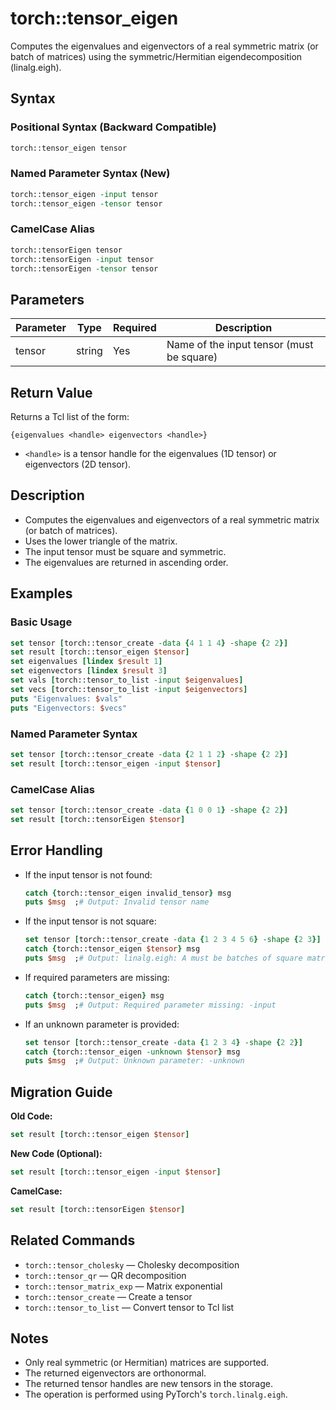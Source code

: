 # torch::tensor_eigen

Computes the eigenvalues and eigenvectors of a real symmetric matrix (or batch of matrices) using the symmetric/Hermitian eigendecomposition (linalg.eigh).

## Syntax

### Positional Syntax (Backward Compatible)
```tcl
torch::tensor_eigen tensor
```

### Named Parameter Syntax (New)
```tcl
torch::tensor_eigen -input tensor
torch::tensor_eigen -tensor tensor
```

### CamelCase Alias
```tcl
torch::tensorEigen tensor
torch::tensorEigen -input tensor
torch::tensorEigen -tensor tensor
```

## Parameters

| Parameter | Type   | Required | Description                                 |
|-----------|--------|----------|---------------------------------------------|
| tensor    | string | Yes      | Name of the input tensor (must be square)   |

## Return Value

Returns a Tcl list of the form:
```
{eigenvalues <handle> eigenvectors <handle>}
```
- `<handle>` is a tensor handle for the eigenvalues (1D tensor) or eigenvectors (2D tensor).

## Description

- Computes the eigenvalues and eigenvectors of a real symmetric matrix (or batch of matrices).
- Uses the lower triangle of the matrix.
- The input tensor must be square and symmetric.
- The eigenvalues are returned in ascending order.

## Examples

### Basic Usage
```tcl
set tensor [torch::tensor_create -data {4 1 1 4} -shape {2 2}]
set result [torch::tensor_eigen $tensor]
set eigenvalues [lindex $result 1]
set eigenvectors [lindex $result 3]
set vals [torch::tensor_to_list -input $eigenvalues]
set vecs [torch::tensor_to_list -input $eigenvectors]
puts "Eigenvalues: $vals"
puts "Eigenvectors: $vecs"
```

### Named Parameter Syntax
```tcl
set tensor [torch::tensor_create -data {2 1 1 2} -shape {2 2}]
set result [torch::tensor_eigen -input $tensor]
```

### CamelCase Alias
```tcl
set tensor [torch::tensor_create -data {1 0 0 1} -shape {2 2}]
set result [torch::tensorEigen $tensor]
```

## Error Handling

- If the input tensor is not found:
  ```tcl
  catch {torch::tensor_eigen invalid_tensor} msg
  puts $msg  ;# Output: Invalid tensor name
  ```
- If the input tensor is not square:
  ```tcl
  set tensor [torch::tensor_create -data {1 2 3 4 5 6} -shape {2 3}]
  catch {torch::tensor_eigen $tensor} msg
  puts $msg  ;# Output: linalg.eigh: A must be batches of square matrices, ...
  ```
- If required parameters are missing:
  ```tcl
  catch {torch::tensor_eigen} msg
  puts $msg  ;# Output: Required parameter missing: -input
  ```
- If an unknown parameter is provided:
  ```tcl
  set tensor [torch::tensor_create -data {1 2 3 4} -shape {2 2}]
  catch {torch::tensor_eigen -unknown $tensor} msg
  puts $msg  ;# Output: Unknown parameter: -unknown
  ```

## Migration Guide

**Old Code:**
```tcl
set result [torch::tensor_eigen $tensor]
```
**New Code (Optional):**
```tcl
set result [torch::tensor_eigen -input $tensor]
```
**CamelCase:**
```tcl
set result [torch::tensorEigen $tensor]
```

## Related Commands
- `torch::tensor_cholesky` — Cholesky decomposition
- `torch::tensor_qr` — QR decomposition
- `torch::tensor_matrix_exp` — Matrix exponential
- `torch::tensor_create` — Create a tensor
- `torch::tensor_to_list` — Convert tensor to Tcl list

## Notes
- Only real symmetric (or Hermitian) matrices are supported.
- The returned eigenvectors are orthonormal.
- The returned tensor handles are new tensors in the storage.
- The operation is performed using PyTorch's `torch.linalg.eigh`. 